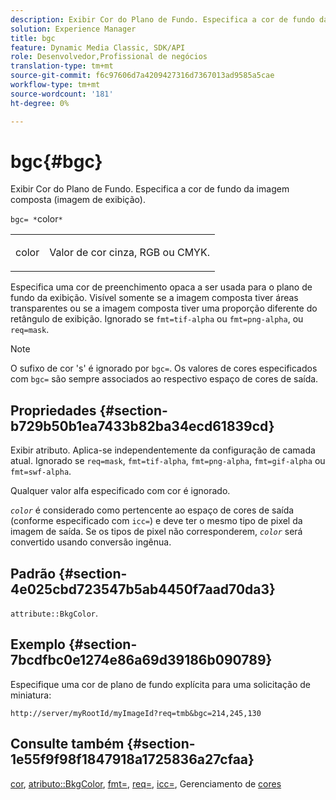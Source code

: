 ```yaml
---
description: Exibir Cor do Plano de Fundo. Especifica a cor de fundo da imagem composta (imagem de exibição).
solution: Experience Manager
title: bgc
feature: Dynamic Media Classic, SDK/API
role: Desenvolvedor,Profissional de negócios
translation-type: tm+mt
source-git-commit: f6c97606d7a4209427316d7367013ad9585a5cae
workflow-type: tm+mt
source-wordcount: '181'
ht-degree: 0%

---
```



# bgc{#bgc}

Exibir Cor do Plano de Fundo. Especifica a cor de fundo da imagem composta (imagem de exibição).

`bgc= *`color`*`

<table id="simpletable_998CF426296945FEA48D19E33B71A17E"> 
 <tr class="strow"> 
  <td class="stentry"> <p><span class="codeph"> <span class="varname"> color</span></span> </p> </td> 
  <td class="stentry"> <p>Valor de cor cinza, RGB ou CMYK. </p></td> 
 </tr> 
</table>

Especifica uma cor de preenchimento opaca a ser usada para o plano de fundo da exibição. Visível somente se a imagem composta tiver áreas transparentes ou se a imagem composta tiver uma proporção diferente do retângulo de exibição. Ignorado se `fmt=tif-alpha` ou `fmt=png-alpha`, ou `req=mask`.

>[!NOTE]
>
>O sufixo de cor &#39;s&#39; é ignorado por `bgc=`. Os valores de cores especificados com `bgc=` são sempre associados ao respectivo espaço de cores de saída.

## Propriedades {#section-b729b50b1ea7433b82ba34ecd61839cd}

Exibir atributo. Aplica-se independentemente da configuração de camada atual. Ignorado se `req=mask`, `fmt=tif-alpha`, `fmt=png-alpha`, `fmt=gif-alpha` ou `fmt=swf-alpha`.

Qualquer valor alfa especificado com cor é ignorado.

*`color`* é considerado como pertencente ao espaço de cores de saída (conforme especificado com  `icc=`) e deve ter o mesmo tipo de pixel da imagem de saída. Se os tipos de pixel não corresponderem, *`color`* será convertido usando conversão ingênua.

## Padrão {#section-4e025cbd723547b5ab4450f7aad70da3}

`attribute::BkgColor`.

## Exemplo {#section-7bcdfbc0e1274e86a69d39186b090789}

Especifique uma cor de plano de fundo explícita para uma solicitação de miniatura:

`http://server/myRootId/myImageId?req=tmb&bgc=214,245,130`

## Consulte também {#section-1e55f9f98f1847918a1725836a27cfaa}

[cor](../../../../../is-api/http-ref/image-serving-api-ref/c-http-protocol-reference/c-data-types/r-is-http-color.md#reference-0fdb264a3aed4bd78451bb55311f6e93),  [atributo::BkgColor](../../../../../is-api/image-catalog/image-serving-api-ref/c-image-catalog-reference/c-attributes-reference/r-bkgcolor.md#reference-ed53106ee50442d7a2dd3e1f60e6f0f8),  [fmt=](../../../../../is-api/http-ref/image-serving-api-ref/c-http-protocol-reference/c-command-reference/r-is-http-fmt.md#reference-cdf10043423b45ba9fe15157fb3ae37a),  [req=](../../../../../is-api/http-ref/image-serving-api-ref/c-http-protocol-reference/c-command-reference/r-req/r-req.md#reference-907cdb4a97034db7ad94695f25552e76),  [icc=](../../../../../is-api/http-ref/image-serving-api-ref/c-http-protocol-reference/c-command-reference/r-icc.md#reference-182b5679e21e4df3b4d330535a5a7517), Gerenciamento de  [cores](../../../../../is-api/http-ref/image-serving-api-ref/c-http-protocol-reference/c-syntax-and-features/r-color-management.md#reference-c7e4a72d589145189f7e4bcb6b4544d7)

